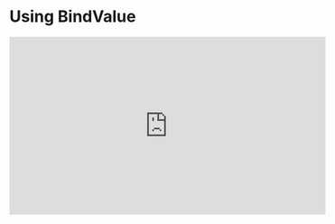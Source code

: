 ﻿# Using BindValue


<iframe width="560" height="315" src="https://www.youtube.com/embed/IH8vL1rJH0k?list=PL1DEQjXG2xnKdNAruM6k0XTEKJlYljYNs" frameborder="0" allowfullscreen></iframe>



